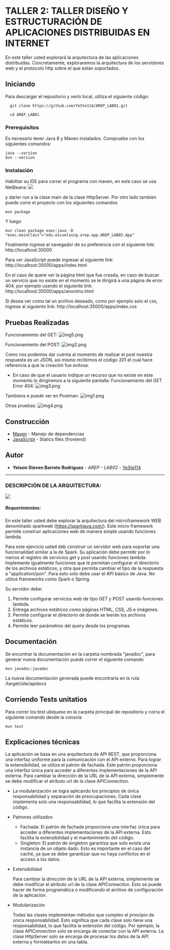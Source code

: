 # TALLER 2: TALLER DISEÑO Y ESTRUCTURACIÓN DE APLICACIONES DISTRIBUIDAS EN INTERNET
En este taller usted explorará la arquitectura de las aplicaciones distribuidas. Concretamente, exploraremos la arquitectura de  los servidores web y el protocolo http sobre el que están soportados. 

## Iniciando
Para descargar el repositorio y verlo local, utiliza el siguiente código:
```
  git clone https://github.com/YeSte114/AREP_LAB01.git
```
```
  cd AREP_LAB01
```
### Prerequisitos
Es necesario tener Java 8 y Maven instalados. Compruebe con los siguientes comandos:

```
java --version
mvn --version
```
### Instalación

Habilitar su IDE para correr el programa con maven, en este caso se usa NetBeans:
![](.README_Images/net.png)

y darler run a la clase main de la clase HttpServer. Por otro lado tambien puede corre el proyecto con los siguientes comandos

```
mvn package
```

Y luego

```
mvn clean package exec:java -D "exec.mainClass"="edu.escuelaing.arep.app.AREP_LAB02.App"
```

Finalmente ingrese al navegador de su preferencia con el siguiente link:
http://localhost:35000

Para ver JavaScript puede ingresar al siguiente link: http://localhost:35000/apps/index.html

En el caso de quere ver la página html que fue creada, en caso de buscar un servicio que no existe en el momento se le dirigirá a una página de error 404, por ejemplo usando el siguiente link:
http://localhost:35000/apps/anonimo.html

Si desea ver como tal un archivo deseado, como por ejemplo solo el css, ingrese al siguiente link:
http://localhost:35000/apps/index.css


## Pruebas Realizadas

Funcionamiento del GET:
![img5.png](imgs/img5.png)

Funcionamiento del POST:
![img2.png](imgs/img2.png)

Como nos podemos dar cuenta al momento de realizar el post nuestra respuesta es un JSON, así mismo recibimos el código 201 el cual hace referencia a que la creación fue exitosa.

- En caso de que el usuario indique un recurso que no existe en este momento lo dirigiremos a la siguiente pantalla:
Funcionamiento del GET Error 404:
![img3.png](imgs/img3.png)

Tambiens e puede ver en Postman:
![img1.png](imgs/img1.png)

Otras pruebas:
![img4.png](imgs/img4.png)


## Construcción

* [Maven](https://maven.apache.org/) - Manejo de dependencias
* [JavaScript](https://developer.mozilla.org/es/docs/Web/JavaScript) - Statics files (frontend)

## Autor

* **Yeison Steven Barreto Rodriguez** - *AREP - LAB02* - [YeSte114](https://github.com/YeSte114)


---

### DESCRIPCIÓN  DE LA ARQUITECTURA:

![](.README_Images/estructura.png)

##### Requerimientos:

En este taller usted debe explorar la arquitectura del microframework WEB denominado sparkweb (https://sparkjava.com/). Este micro framework permite construir aplicaciones web de manera simple usando funciones lambda.

Para este ejercicio usted deb construir un  servidor web para soportar una funcionalidad similar a la de Spark. Su aplicación debe permitir por lo menos el registro de servicios get y post usando funciones lambda. Implemente igualmente funciones que le permitan configurar el directorio de los archivos estáticos, y otra que permita cambiar el tipo de la respuesta a "application/json". Para esto solo debe usar el API básico de Java. No utilice frameworks como Spark o Spring.

Su servidor debe:
1. Permite configurar servicios web de tipo GET y POST usando funciones lambda.
2. Entrega archivos estáticos como páginas HTML, CSS, JS e imágenes.
3. Permite configurar el directorio de donde se leerán los archivos estáticos.
4. Permite leer parámetros del query  desde los programas.

## Documentación
Se encontrar la documentación en la carpeta nombrada "javadoc", para generar nueva documentación puede correr el siguiente comando
```
mvn javadoc:javadoc
```
La nueva documentación generada puede encontrarla en la ruta /target/site/apidocs

## Corriendo Tests unitatios

Para correr los test ubiquese en la carpeta principal de repositorio y corra el siguiente comando desde la consola

```
mvn test
```
## Explicaciones técnicas
La aplicación se basa en una arquitectura de API REST, que proporciona una interfaz uniforme para la comunicación con el API externo. Para lograr la extensibilidad, se utiliza el patrón de fachada. Este patrón proporciona una interfaz única para acceder a diferentes implementaciones de la API externa. Para cambiar la dirección de la URL de la API externa, simplemente se debe modificar el atributo url de la clase APIConnection.

- La modularización se logra aplicando los principios de única responsabilidad y separación de preocupaciones. Cada clase implementa solo una responsabilidad, lo que facilita la extensión del código.

- Patrones utilizados

  - Fachada: El patrón de fachada proporciona una interfaz única para acceder a diferentes implementaciones de la API externa. Esto facilita la extensibilidad y el mantenimiento del código.
  - Singleton: El patrón de singleton garantiza que solo exista una instancia de un objeto dado. Esto es importante en el caso del caché, ya que se debe garantizar que no haya conflictos en el acceso a los datos.
- Extensibilidad

  Para cambiar la dirección de la URL de la API externa, simplemente se debe modificar el atributo url de la clase APIConnection. Esto se puede hacer de forma programática o modificando el archivo de configuración de la aplicación.

- Modularización

  Todas las clases implementan métodos que cumplen el principio de única responsabilidad. Esto significa que cada clase solo tiene una responsabilidad, lo que facilita la extensión del código. Por ejemplo, la clase APIConnection solo se encarga de conectar con la API externa. La clase HttpServer solo se encarga de procesar los datos de la API externa y formatearlos en una tabla.
